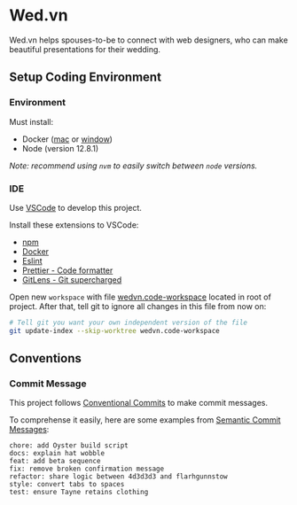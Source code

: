 # Wed.vn

Wed.vn helps spouses-to-be to connect with web designers, who can make beautiful presentations for their wedding.

## Setup Coding Environment

### Environment

Must install:

- Docker ([mac](https://docs.docker.com/docker-for-mac/install/) or [window](https://docs.docker.com/docker-for-windows/install/))
- Node (version 12.8.1)

_Note: recommend using `nvm` to easily switch between `node` versions._

### IDE

Use [VSCode](https://code.visualstudio.com/) to develop this project.

Install these extensions to VSCode:

- [npm](https://marketplace.visualstudio.com/items?itemName=eg2.vscode-npm-script)
- [Docker](https://marketplace.visualstudio.com/items?itemName=ms-azuretools.vscode-docker)
- [Eslint](https://marketplace.visualstudio.com/items?itemName=dbaeumer.vscode-eslint)
- [Prettier - Code formatter](https://marketplace.visualstudio.com/items?itemName=esbenp.prettier-vscode)
- [GitLens - Git supercharged](https://marketplace.visualstudio.com/items?itemName=eamodio.gitlens)

Open new `workspace` with file [wedvn.code-workspace](./wedvn.code-workspace) located in root of project. After that, tell git to ignore all changes in this file from now on:

```bash
# Tell git you want your own independent version of the file
git update-index --skip-worktree wedvn.code-workspace
```

## Conventions

### Commit Message

This project follows [Conventional Commits](https://www.conventionalcommits.org/en/v1.0.0-beta.2/) to make commit messages.

To comprehense it easily, here are some examples from [Semantic Commit Messages](https://seesparkbox.com/foundry/semantic_commit_messages):

```
chore: add Oyster build script
docs: explain hat wobble
feat: add beta sequence
fix: remove broken confirmation message
refactor: share logic between 4d3d3d3 and flarhgunnstow
style: convert tabs to spaces
test: ensure Tayne retains clothing
```

